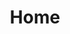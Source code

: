 ---
layout: layout.njk
title: Home
stylesheet: about.css
infoText: "WHAT WE'VE BEEN UP TO:"

preloadImages:
  - "assets/Drawing Images/2/Head.png"
  - "assets/Drawing Images/2/Torso.png"
  - "assets/Drawing Images/2/Upper Arm.png"
  - "assets/Drawing Images/2/Lower Arm.png"
  - "assets/Drawing Images/2/Right Hand.png"
  - "assets/Drawing Images/2/Hammer.png"
  - "assets/Drawing Images/2/Left hand.png"
  - "assets/Drawing Images/2/Upper Leg.png"
  - "assets/Drawing Images/2/Lower Leg.png"
  - "assets/Drawing Images/2/Feet.png"

backgroundImages:
  - { src: "assets/Drawing Images/Film insert/Film Border Blurry Edges1.png", class: "film-border" }
  - { src: "assets/Drawing Images/Film insert/background-lights.png", class: "shadow-lights" }

environmentImages:
  - { src: "assets/Drawing Images/2/Overhead-Lamp.png", class: "lamp" }

figureGroups:
  - name: "right-arm-swing"
    images:
      - { src: "assets/Drawing Images/2/Upper Arm.png", class: "upper-arm" }
      - { src: "assets/Drawing Images/2/Lower Arm.png", class: "lower-arm" }
      - { src: "assets/Drawing Images/2/Right Hand.png", class: "right-hand" }
      - { src: "assets/Drawing Images/2/Hammer.png", class: "hammer" }

  - name: "lower-left-arm-slide"
    images:
      - { src: "assets/Drawing Images/2/Lower Arm.png", class: "lower-left-arm" }
      - { src: "assets/Drawing Images/2/Left hand.png", class: "left-hand" }

  - name: "static-figure"
    images:
      - { src: "assets/Drawing Images/2/Head.png", class: "head" }
      - { src: "assets/Drawing Images/2/Torso.png", class: "torso" }
      - { src: "assets/Drawing Images/2/Upper Arm.png", class: "upper-left-arm" }
      - { src: "assets/Drawing Images/2/Upper Leg.png", class: "upper-leg" }
      - { src: "assets/Drawing Images/2/Lower Leg.png", class: "lower-leg" }
      - { src: "assets/Drawing Images/2/Feet.png", class: "feet" }
---